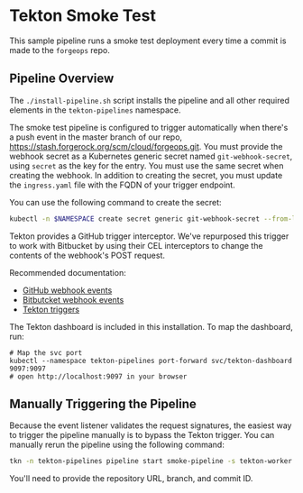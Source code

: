 # Tekton Smoke Test

This sample pipeline runs a smoke test deployment every time a commit is made to
the `forgeops` repo.

## Pipeline Overview

The `./install-pipeline.sh` script installs the pipeline and all other required 
elements in the `tekton-pipelines` namespace.

The smoke test pipeline is configured to trigger automatically when there's a 
push event in the master branch of our repo, 
https://stash.forgerock.org/scm/cloud/forgeops.git. You must provide the webhook
secret as a Kubernetes generic secret named `git-webhook-secret`, using `secret` 
as the key for the entry. You must use the same secret when creating the 
webhook. In addition to creating the secret, you must update the `ingress.yaml` 
file with the FQDN of your trigger endpoint.

You can use the following command to create the secret:

```bash
kubectl -n $NAMESPACE create secret generic git-webhook-secret --from-literal=secret=$WEBHOOK_SECRET
```

Tekton provides a GitHub trigger interceptor. We've repurposed this trigger to 
work with Bitbucket by using their CEL interceptors to change the contents of 
the webhook's POST request.

Recommended documentation:

* [GitHub webhook events](https://developer.github.com/v3/activity/events/types/#pushevent)
* [Bitbutcket webhook events](https://confluence.atlassian.com/bitbucketserver0516/event-payload-966061436.html)
* [Tekton triggers](https://github.com/tektoncd/triggers/blob/master/docs/eventlisteners.md#GitHub-Interceptors)

The Tekton dashboard is included in this installation. To map the dashboard, 
run:

```
# Map the svc port
kubectl --namespace tekton-pipelines port-forward svc/tekton-dashboard 9097:9097
# open http://localhost:9097 in your browser
```

## Manually Triggering the Pipeline

Because the event listener validates the request signatures, the easiest way to 
trigger the pipeline manually is to bypass the Tekton trigger. You can manually
rerun the pipeline using the following command:

```bash
tkn -n tekton-pipelines pipeline start smoke-pipeline -s tekton-worker #start a pipeline
```
You'll need to provide the repository URL, branch, and commit ID.


